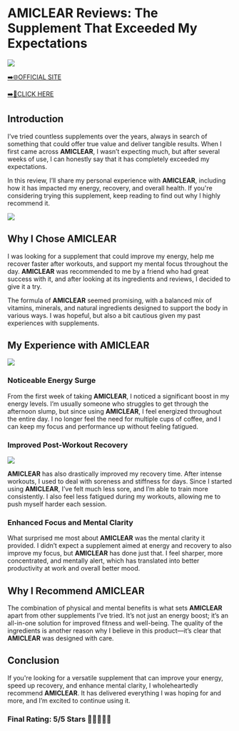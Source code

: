 # **AMICLEAR Reviews**: The Supplement That Exceeded My Expectations

[![](https://static.vecteezy.com/system/resources/thumbnails/019/896/014/small/buy-now-gradient-button-with-cart-symbol-buy-now-illustration-png.png)](https://edetoop.top/lander/sugarpreland-1/amicldro.html) 

[➡️🌐OFFICIAL SITE](https://edetoop.top/lander/sugarpreland-1/amicldro.html) 

[➡️🔗CLICK HERE](https://edetoop.top/lander/sugarpreland-1/amicldro.html) 


## Introduction

I’ve tried countless supplements over the years, always in search of something that could offer true value and deliver tangible results. When I first came across **AMICLEAR**, I wasn’t expecting much, but after several weeks of use, I can honestly say that it has completely exceeded my expectations.

In this review, I’ll share my personal experience with **AMICLEAR**, including how it has impacted my energy, recovery, and overall health. If you're considering trying this supplement, keep reading to find out why I highly recommend it.

[![](https://wallpapers.com/images/hd/red-order-now-button-udg4jcj4arvn8b0n-2.png)](https://edetoop.top/lander/sugarpreland-1/amicldro.html)  

## Why I Chose **AMICLEAR**

I was looking for a supplement that could improve my energy, help me recover faster after workouts, and support my mental focus throughout the day. **AMICLEAR** was recommended to me by a friend who had great success with it, and after looking at its ingredients and reviews, I decided to give it a try.

The formula of **AMICLEAR** seemed promising, with a balanced mix of vitamins, minerals, and natural ingredients designed to support the body in various ways. I was hopeful, but also a bit cautious given my past experiences with supplements.

## My Experience with **AMICLEAR**

[![](https://static.vecteezy.com/system/resources/thumbnails/019/896/014/small/buy-now-gradient-button-with-cart-symbol-buy-now-illustration-png.png)](https://edetoop.top/lander/sugarpreland-1/amicldro.html)

### Noticeable Energy Surge

From the first week of taking **AMICLEAR**, I noticed a significant boost in my energy levels. I’m usually someone who struggles to get through the afternoon slump, but since using **AMICLEAR**, I feel energized throughout the entire day. I no longer feel the need for multiple cups of coffee, and I can keep my focus and performance up without feeling fatigued.

### Improved Post-Workout Recovery

[![](https://wallpapers.com/images/hd/red-order-now-button-udg4jcj4arvn8b0n-2.png)](https://edetoop.top/lander/sugarpreland-1/amicldro.html)  

**AMICLEAR** has also drastically improved my recovery time. After intense workouts, I used to deal with soreness and stiffness for days. Since I started using **AMICLEAR**, I’ve felt much less sore, and I’m able to train more consistently. I also feel less fatigued during my workouts, allowing me to push myself harder each session.

### Enhanced Focus and Mental Clarity

What surprised me most about **AMICLEAR** was the mental clarity it provided. I didn’t expect a supplement aimed at energy and recovery to also improve my focus, but **AMICLEAR** has done just that. I feel sharper, more concentrated, and mentally alert, which has translated into better productivity at work and overall better mood.

## Why I Recommend **AMICLEAR**

The combination of physical and mental benefits is what sets **AMICLEAR** apart from other supplements I’ve tried. It’s not just an energy boost; it’s an all-in-one solution for improved fitness and well-being. The quality of the ingredients is another reason why I believe in this product—it’s clear that **AMICLEAR** was designed with care.

## Conclusion

If you're looking for a versatile supplement that can improve your energy, speed up recovery, and enhance mental clarity, I wholeheartedly recommend **AMICLEAR**. It has delivered everything I was hoping for and more, and I’m excited to continue using it.

### Final Rating: 5/5 Stars 🌟🌟🌟🌟🌟
